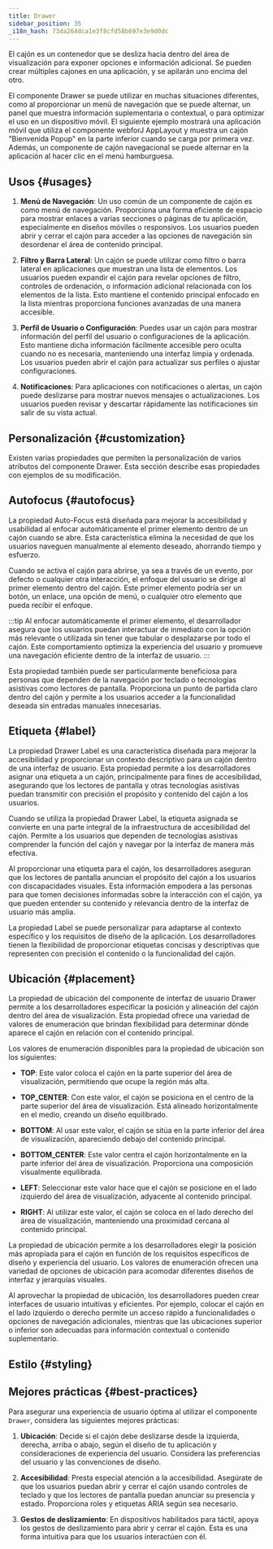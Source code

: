 ```yaml
---
title: Drawer
sidebar_position: 35
_i18n_hash: 73da264dca1e3f8cfd58b697e3e9d0dc
---
```

<DocChip chip="shadow" />
<DocChip chip="name" label="dwc-drawer" />
<DocChip chip='since' label='24.00' />
<JavadocLink type="drawer" location="com/webforj/component/drawer/Drawer" top='true'/>

El cajón es un contenedor que se desliza hacia dentro del área de visualización para exponer opciones e información adicional. Se pueden crear múltiples cajones en una aplicación, y se apilarán uno encima del otro.

El componente Drawer se puede utilizar en muchas situaciones diferentes, como al proporcionar un menú de navegación que se puede alternar, un panel que muestra información suplementaria o contextual, o para optimizar el uso en un dispositivo móvil. El siguiente ejemplo mostrará una aplicación móvil que utiliza el componente webforJ AppLayout y muestra un cajón "Bienvenida Popup" en la parte inferior cuando se carga por primera vez. Además, un componente de cajón navegacional se puede alternar en la aplicación al hacer clic en el menú hamburguesa.

<AppLayoutViewer path='/webforj/drawerwelcome?' mobile='true'
javaE='https://raw.githubusercontent.com/webforj/webforj-documentation/refs/heads/main/src/main/java/com/webforj/samples/views/drawer/DrawerWelcomeView.java'
cssURL='/css/drawer/drawerWelcome.css'
/>

## Usos {#usages}

1. **Menú de Navegación**: Un uso común de un componente de cajón es como menú de navegación. Proporciona una forma eficiente de espacio para mostrar enlaces a varias secciones o páginas de tu aplicación, especialmente en diseños móviles o responsivos. Los usuarios pueden abrir y cerrar el cajón para acceder a las opciones de navegación sin desordenar el área de contenido principal.

2. **Filtro y Barra Lateral**: Un cajón se puede utilizar como filtro o barra lateral en aplicaciones que muestran una lista de elementos. Los usuarios pueden expandir el cajón para revelar opciones de filtro, controles de ordenación, o información adicional relacionada con los elementos de la lista. Esto mantiene el contenido principal enfocado en la lista mientras proporciona funciones avanzadas de una manera accesible.

3. **Perfil de Usuario o Configuración**: Puedes usar un cajón para mostrar información del perfil del usuario o configuraciones de la aplicación. Esto mantiene dicha información fácilmente accesible pero oculta cuando no es necesaria, manteniendo una interfaz limpia y ordenada. Los usuarios pueden abrir el cajón para actualizar sus perfiles o ajustar configuraciones.

4. **Notificaciones**: Para aplicaciones con notificaciones o alertas, un cajón puede deslizarse para mostrar nuevos mensajes o actualizaciones. Los usuarios pueden revisar y descartar rápidamente las notificaciones sin salir de su vista actual.

<ComponentDemo
path='/webforj/drawerdemo?'
javaE='https://raw.githubusercontent.com/webforj/webforj-documentation/refs/heads/main/src/main/java/com/webforj/samples/views/drawer/DrawerDemoView.java'
height='600px'
/>

## Personalización {#customization}

Existen varias propiedades que permiten la personalización de varios atributos del componente Drawer. Esta sección describe esas propiedades con ejemplos de su modificación.

## Autofocus {#autofocus}

La propiedad Auto-Focus está diseñada para mejorar la accesibilidad y usabilidad al enfocar automáticamente el primer elemento dentro de un cajón cuando se abre. Esta característica elimina la necesidad de que los usuarios naveguen manualmente al elemento deseado, ahorrando tiempo y esfuerzo.

Cuando se activa el cajón para abrirse, ya sea a través de un evento, por defecto o cualquier otra interacción, el enfoque del usuario se dirige al primer elemento dentro del cajón. Este primer elemento podría ser un botón, un enlace, una opción de menú, o cualquier otro elemento que pueda recibir el enfoque.

:::tip
Al enfocar automáticamente el primer elemento, el desarrollador asegura que los usuarios puedan interactuar de inmediato con la opción más relevante o utilizada sin tener que tabular o desplazarse por todo el cajón. Este comportamiento optimiza la experiencia del usuario y promueve una navegación eficiente dentro de la interfaz de usuario.
:::

Esta propiedad también puede ser particularmente beneficiosa para personas que dependen de la navegación por teclado o tecnologías asistivas como lectores de pantalla. Proporciona un punto de partida claro dentro del cajón y permite a los usuarios acceder a la funcionalidad deseada sin entradas manuales innecesarias.

<ComponentDemo
path='/webforj/drawerautofocus?'
javaE='https://raw.githubusercontent.com/webforj/webforj-documentation/refs/heads/main/src/main/java/com/webforj/samples/views/drawer/DrawerAutoFocusView.java'
height='600px'
/>

## Etiqueta {#label}

La propiedad Drawer Label es una característica diseñada para mejorar la accesibilidad y proporcionar un contexto descriptivo para un cajón dentro de una interfaz de usuario. Esta propiedad permite a los desarrolladores asignar una etiqueta a un cajón, principalmente para fines de accesibilidad, asegurando que los lectores de pantalla y otras tecnologías asistivas puedan transmitir con precisión el propósito y contenido del cajón a los usuarios.

Cuando se utiliza la propiedad Drawer Label, la etiqueta asignada se convierte en una parte integral de la infraestructura de accesibilidad del cajón. Permite a los usuarios que dependen de tecnologías asistivas comprender la función del cajón y navegar por la interfaz de manera más efectiva.

Al proporcionar una etiqueta para el cajón, los desarrolladores aseguran que los lectores de pantalla anuncian el propósito del cajón a los usuarios con discapacidades visuales. Esta información empodera a las personas para que tomen decisiones informadas sobre la interacción con el cajón, ya que pueden entender su contenido y relevancia dentro de la interfaz de usuario más amplia.

La propiedad Label se puede personalizar para adaptarse al contexto específico y los requisitos de diseño de la aplicación. Los desarrolladores tienen la flexibilidad de proporcionar etiquetas concisas y descriptivas que representen con precisión el contenido o la funcionalidad del cajón.

## Ubicación {#placement}

La propiedad de ubicación del componente de interfaz de usuario Drawer permite a los desarrolladores especificar la posición y alineación del cajón dentro del área de visualización. Esta propiedad ofrece una variedad de valores de enumeración que brindan flexibilidad para determinar dónde aparece el cajón en relación con el contenido principal.

Los valores de enumeración disponibles para la propiedad de ubicación son los siguientes:

- **TOP**: Este valor coloca el cajón en la parte superior del área de visualización, permitiendo que ocupe la región más alta.

- **TOP_CENTER**: Con este valor, el cajón se posiciona en el centro de la parte superior del área de visualización. Está alineado horizontalmente en el medio, creando un diseño equilibrado.

- **BOTTOM**: Al usar este valor, el cajón se sitúa en la parte inferior del área de visualización, apareciendo debajo del contenido principal.

- **BOTTOM_CENTER**: Este valor centra el cajón horizontalmente en la parte inferior del área de visualización. Proporciona una composición visualmente equilibrada.

- **LEFT**: Seleccionar este valor hace que el cajón se posicione en el lado izquierdo del área de visualización, adyacente al contenido principal.

- **RIGHT**: Al utilizar este valor, el cajón se coloca en el lado derecho del área de visualización, manteniendo una proximidad cercana al contenido principal.

La propiedad de ubicación permite a los desarrolladores elegir la posición más apropiada para el cajón en función de los requisitos específicos de diseño y experiencia del usuario. Los valores de enumeración ofrecen una variedad de opciones de ubicación para acomodar diferentes diseños de interfaz y jerarquías visuales.

Al aprovechar la propiedad de ubicación, los desarrolladores pueden crear interfaces de usuario intuitivas y eficientes. Por ejemplo, colocar el cajón en el lado izquierdo o derecho permite un acceso rápido a funcionalidades o opciones de navegación adicionales, mientras que las ubicaciones superior o inferior son adecuadas para información contextual o contenido suplementario.

<ComponentDemo
path='/webforj/drawerplacement?'
javaE='https://raw.githubusercontent.com/webforj/webforj-documentation/refs/heads/main/src/main/java/com/webforj/samples/views/drawer/DrawerPlacementView.java'
height='600px'
/>

## Estilo {#styling}

<TableBuilder name="Drawer" />

## Mejores prácticas {#best-practices}

Para asegurar una experiencia de usuario óptima al utilizar el componente `Drawer`, considera las siguientes mejores prácticas:

1. **Ubicación**: Decide si el cajón debe deslizarse desde la izquierda, derecha, arriba o abajo, según el diseño de tu aplicación y consideraciones de experiencia del usuario. Considera las preferencias del usuario y las convenciones de diseño.

2. **Accesibilidad**: Presta especial atención a la accesibilidad. Asegúrate de que los usuarios puedan abrir y cerrar el cajón usando controles de teclado y que los lectores de pantalla puedan anunciar su presencia y estado. Proporciona roles y etiquetas ARIA según sea necesario.

3. **Gestos de deslizamiento**: En dispositivos habilitados para táctil, apoya los gestos de deslizamiento para abrir y cerrar el cajón. Esta es una forma intuitiva para que los usuarios interactúen con él.
